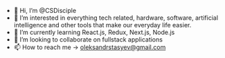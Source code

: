 - 👋 Hi, I’m @CSDisciple
- 👀 I’m interested in everything tech related, hardware, software, artificial intelligence and other tools that make our everyday life easier.
- 🌱 I’m currently learning React.js, Redux, Next.js, Node.js
- 💞️ I’m looking to collaborate on fullstack applications
- 📫 How to reach me -> oleksandrstasyev@gmail.com

<!---
CSDisciple/CSDisciple is a ✨ special ✨ repository because its `README.md` (this file) appears on your GitHub profile.
You can click the Preview link to take a look at your changes.
--->

